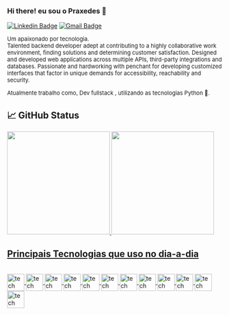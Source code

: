 ### Hi there! eu sou o Praxedes 👋

[![Linkedin Badge](https://img.shields.io/badge/-Lucas%20Praxedes-00875f?style=flat-square&logo=Linkedin&logoColor=white&link=https://www.linkedin.com/in/lucas-praxedes-79316a1a1/)](https://www.linkedin.com/in/lucas-praxedes-79316a1a1/) 
[![Gmail Badge](https://img.shields.io/badge/-devpraxedes@gmail.com-00875f?style=flat-square&logo=Gmail&logoColor=white&link=mailto:devpraxedes@gmail.com)](mailto:devpraxedes@gmail.com)

<font size="2">Um apaixonado por tecnologia.</br>
Talented backend developer adept at contributing to a highly collaborative work environment, finding solutions and determining customer satisfaction. Designed and developed web applications across multiple APIs, third-party integrations and databases. Passionate and hardworking with penchant for developing customized interfaces that factor in unique demands for accessibility, reachability and security.

Atualmente trabalho como, Dev fullstack , utilizando as tecnologias Python 🐍.
</font>

## 📈 GitHub Status 
<div >
  <a href="https://github.com/lucasxedes">
  <img height="240em" src="https://github-readme-stats.vercel.app/api?username=lucasxedes&show_icons=true&&theme=aura&count_private=true"/>
  <img height="240em" src="https://github-readme-stats.vercel.app/api/top-langs/?username=lucasxedes&layout=compact&langs_count=7&theme=aura"/>
</div>

## Principais Tecnologias que uso no dia-a-dia
<div style="display: inline_block"> </br> 
  <img align="center" alt="tech" width="40" height="40" src="https://cdn.jsdelivr.net/gh/devicons/devicon/icons/nodejs/nodejs-original.svg" />
  <img align="center" alt="tech" width="40" height="40" src="https://cdn.jsdelivr.net/gh/devicons/devicon/icons/laravel/laravel-plain-wordmark.svg" /> 
  <img align="center" alt="tech" width="40" height="40" src="https://cdn.jsdelivr.net/gh/devicons/devicon/icons/dotnetcore/dotnetcore-original.svg" />  
  <img align="center" alt="tech" width="40" height="40" src="https://cdn.jsdelivr.net/gh/devicons/devicon/icons/nestjs/nestjs-plain.svg" />          
  <img align="center" alt="tech" width="40" height="40" src="https://cdn.jsdelivr.net/gh/devicons/devicon/icons/react/react-original.svg" />    
  <img align="center" alt="tech" width="40" height="40" src="https://cdn.jsdelivr.net/gh/devicons/devicon/icons/nextjs/nextjs-original.svg" />      
  <img align="center" alt="tech" width="40" height="40" src="https://cdn.jsdelivr.net/gh/devicons/devicon/icons/typescript/typescript-original.svg" />
  <img align="center" alt="tech" width="40" height="40" src="https://cdn.jsdelivr.net/gh/devicons/devicon/icons/javascript/javascript-original.svg" />   
  <img align="center" alt="tech" width="40" height="40" src="https://cdn.jsdelivr.net/gh/devicons/devicon/icons/mysql/mysql-original.svg" />      
  <img align="center" alt="tech" width="40" height="40" src="https://cdn.jsdelivr.net/gh/devicons/devicon/icons/mongodb/mongodb-original.svg" />
  <img align="center" alt="tech" width="40" height="40" src="https://cdn.jsdelivr.net/gh/devicons/devicon/icons/linux/linux-original.svg" />
  <img align="center" alt="tech" width="40" height="40" src="https://cdn.jsdelivr.net/gh/devicons/devicon/icons/csharp/csharp-original.svg" />
              
</div>
